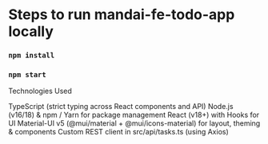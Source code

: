 # Steps to run mandai-fe-todo-app locally

### `npm install`
### `npm start`

Technologies Used

TypeScript (strict typing across React components and API)
Node.js (v16/18) & npm / Yarn for package management
React (v18+) with Hooks for UI
Material-UI v5 (@mui/material + @mui/icons-material) for layout, theming & components
Custom REST client in src/api/tasks.ts (using Axios)

